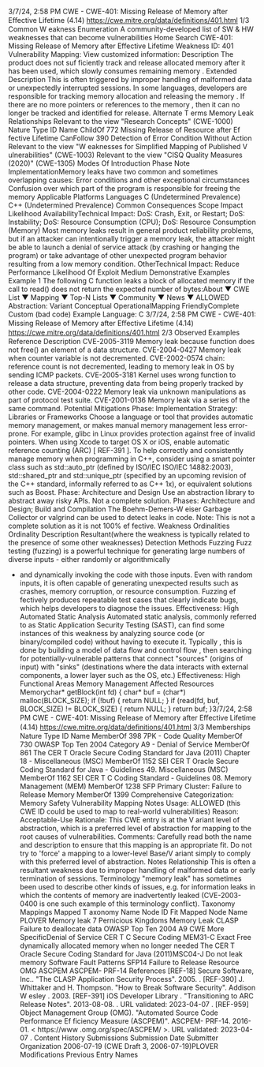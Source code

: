 3/7/24, 2:58 PM CWE - CWE-401: Missing Release of Memory after Eﬀective Lifetime (4.14)
https://cwe.mitre.org/data/deﬁnitions/401.html 1/3
Common W eakness Enumeration
A community-developed list of SW & HW weaknesses that can become
vulnerabilities
Home Search
CWE-401: Missing Release of Memory after Effective Lifetime
Weakness ID: 401
Vulnerability Mapping: 
View customized information:
 Description
The product does not suf ficiently track and release allocated memory after it has been used, which slowly consumes remaining
memory .
 Extended Description
This is often triggered by improper handling of malformed data or unexpectedly interrupted sessions. In some languages, developers
are responsible for tracking memory allocation and releasing the memory . If there are no more pointers or references to the memory ,
then it can no longer be tracked and identified for release.
 Alternate T erms
Memory Leak
 Relationships
 Relevant to the view "Research Concepts" (CWE-1000)
Nature Type ID Name
ChildOf 772 Missing Release of Resource after Ef fective Lifetime
CanFollow 390 Detection of Error Condition Without Action
 Relevant to the view "W eaknesses for Simplified Mapping of Published V ulnerabilities" (CWE-1003)
 Relevant to the view "CISQ Quality Measures (2020)" (CWE-1305)
 Modes Of Introduction
Phase Note
ImplementationMemory leaks have two common and sometimes overlapping causes:
Error conditions and other exceptional circumstances
Confusion over which part of the program is responsible for freeing the memory
 Applicable Platforms
Languages
C (Undetermined Prevalence)
C++ (Undetermined Prevalence)
 Common Consequences
Scope Impact Likelihood
AvailabilityTechnical Impact: DoS: Crash, Exit, or Restart; DoS: Instability; DoS: Resource Consumption (CPU); DoS: Resource
Consumption (Memory)
Most memory leaks result in general product reliability problems, but if an attacker can intentionally
trigger a memory leak, the attacker might be able to launch a denial of service attack (by crashing or
hanging the program) or take advantage of other unexpected program behavior resulting from a low
memory condition.
OtherTechnical Impact: Reduce Performance
 Likelihood Of Exploit
Medium
 Demonstrative Examples
Example 1
The following C function leaks a block of allocated memory if the call to read() does not return the expected number of bytes:About ▼ CWE List ▼ Mapping ▼ Top-N Lists ▼ Community ▼ News ▼
ALLOWED
Abstraction: Variant
Conceptual OperationalMapping
FriendlyComplete Custom
(bad code) Example Language: C 3/7/24, 2:58 PM CWE - CWE-401: Missing Release of Memory after Eﬀective Lifetime (4.14)
https://cwe.mitre.org/data/deﬁnitions/401.html 2/3
 Observed Examples
Reference Description
CVE-2005-3119 Memory leak because function does not free() an element of a data structure.
CVE-2004-0427 Memory leak when counter variable is not decremented.
CVE-2002-0574 chain: reference count is not decremented, leading to memory leak in OS by sending ICMP packets.
CVE-2005-3181 Kernel uses wrong function to release a data structure, preventing data from being properly tracked by
other code.
CVE-2004-0222 Memory leak via unknown manipulations as part of protocol test suite.
CVE-2001-0136 Memory leak via a series of the same command.
 Potential Mitigations
Phase: Implementation
Strategy: Libraries or Frameworks
Choose a language or tool that provides automatic memory management, or makes manual memory management less error-
prone.
For example, glibc in Linux provides protection against free of invalid pointers.
When using Xcode to target OS X or iOS, enable automatic reference counting (ARC) [ REF-391 ].
To help correctly and consistently manage memory when programming in C++, consider using a smart pointer class such as
std::auto\_ptr (defined by ISO/IEC ISO/IEC 14882:2003), std::shared\_ptr and std::unique\_ptr (specified by an upcoming revision
of the C++ standard, informally referred to as C++ 1x), or equivalent solutions such as Boost.
Phase: Architecture and Design
Use an abstraction library to abstract away risky APIs. Not a complete solution.
Phases: Architecture and Design; Build and Compilation
The Boehm-Demers-W eiser Garbage Collector or valgrind can be used to detect leaks in code.
Note: This is not a complete solution as it is not 100% ef fective.
 Weakness Ordinalities
Ordinality Description
Resultant(where the weakness is typically related to the presence of some other weaknesses)
 Detection Methods
Fuzzing
Fuzz testing (fuzzing) is a powerful technique for generating large numbers of diverse inputs - either randomly or algorithmically
- and dynamically invoking the code with those inputs. Even with random inputs, it is often capable of generating unexpected
results such as crashes, memory corruption, or resource consumption. Fuzzing ef fectively produces repeatable test cases that
clearly indicate bugs, which helps developers to diagnose the issues.
Effectiveness: High
Automated Static Analysis
Automated static analysis, commonly referred to as Static Application Security Testing (SAST), can find some instances of this
weakness by analyzing source code (or binary/compiled code) without having to execute it. Typically , this is done by building a
model of data flow and control flow , then searching for potentially-vulnerable patterns that connect "sources" (origins of input)
with "sinks" (destinations where the data interacts with external components, a lower layer such as the OS, etc.)
Effectiveness: High
 Functional Areas
Memory Management
 Affected Resources
Memorychar\* getBlock(int fd) {
char\* buf = (char\*) malloc(BLOCK\_SIZE);
if (!buf) {
return NULL;
}
if (read(fd, buf, BLOCK\_SIZE) != BLOCK\_SIZE) {
return NULL;
}
return buf;
}3/7/24, 2:58 PM CWE - CWE-401: Missing Release of Memory after Eﬀective Lifetime (4.14)
https://cwe.mitre.org/data/deﬁnitions/401.html 3/3
 Memberships
Nature Type ID Name
MemberOf 398 7PK - Code Quality
MemberOf 730 OWASP Top Ten 2004 Category A9 - Denial of Service
MemberOf 861 The CER T Oracle Secure Coding Standard for Java (2011) Chapter 18 - Miscellaneous (MSC)
MemberOf 1152 SEI CER T Oracle Secure Coding Standard for Java - Guidelines 49. Miscellaneous (MSC)
MemberOf 1162 SEI CER T C Coding Standard - Guidelines 08. Memory Management (MEM)
MemberOf 1238 SFP Primary Cluster: Failure to Release Memory
MemberOf 1399 Comprehensive Categorization: Memory Safety
 Vulnerability Mapping Notes
Usage: ALLOWED (this CWE ID could be used to map to real-world vulnerabilities)
Reason: Acceptable-Use
Rationale:
This CWE entry is at the V ariant level of abstraction, which is a preferred level of abstraction for mapping to the root causes of
vulnerabilities.
Comments:
Carefully read both the name and description to ensure that this mapping is an appropriate fit. Do not try to 'force' a mapping to a
lower-level Base/V ariant simply to comply with this preferred level of abstraction.
 Notes
Relationship
This is often a resultant weakness due to improper handling of malformed data or early termination of sessions.
Terminology
"memory leak" has sometimes been used to describe other kinds of issues, e.g. for information leaks in which the contents of
memory are inadvertently leaked (CVE-2003-0400 is one such example of this terminology conflict).
 Taxonomy Mappings
Mapped T axonomy Name Node ID Fit Mapped Node Name
PLOVER Memory leak
7 Pernicious Kingdoms Memory Leak
CLASP Failure to deallocate data
OWASP Top Ten 2004 A9 CWE More
SpecificDenial of Service
CER T C Secure Coding MEM31-C Exact Free dynamically allocated memory when no longer
needed
The CER T Oracle Secure
Coding Standard for Java
(2011)MSC04-J Do not leak memory
Software Fault Patterns SFP14 Failure to Release Resource
OMG ASCPEM ASCPEM-
PRF-14
 References
[REF-18] Secure Software, Inc.. "The CLASP Application Security Process". 2005.
.
[REF-390] J. Whittaker and H. Thompson. "How to Break Software Security". Addison W esley . 2003.
[REF-391] iOS Developer Library . "Transitioning to ARC Release Notes". 2013-08-08.
.
URL validated: 2023-04-07 .
[REF-959] Object Management Group (OMG). "Automated Source Code Performance Ef ficiency Measure (ASCPEM)". ASCPEM-
PRF-14. 2016-01. < https://www .omg.org/spec/ASCPEM/ >. URL validated: 2023-04-07 .
 Content History
 Submissions
Submission Date Submitter Organization
2006-07-19
(CWE Draft 3, 2006-07-19)PLOVER
 Modifications
 Previous Entry Names
